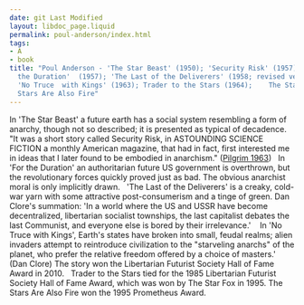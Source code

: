 ```yaml
---
date: git Last Modified
layout: libdoc_page.liquid
permalink: poul-anderson/index.html
tags:
- A
- book
title: "Poul Anderson - 'The Star Beast' (1950); 'Security Risk' (1957); 'For
  the Duration'  (1957); 'The Last of the Deliverers' (1958; revised version 1976);
  'No Truce  with Kings' (1963); Trader to the Stars (1964);    The Star Fox  (1965);  The
  Stars Are Also Fire"
---
```


In 'The Star Beast' a future earth has  a social system resembling a form of anarchy, though not so described; it is  presented as typical of decadence.
 
"It was a short story called Security Risk, in  ASTOUNDING SCIENCE FICTION a monthly American magazine, that had in fact, first  interested me in ideas that I later found to be embodied in anarchism." (<a href="biblio.htm#Pilgrim">Pilgrim  1963</a>)
 
In 'For the Duration' an authoritarian  future US government is overthrown, but the revolutionary forces quickly proved  just as bad. The obvious anarchist moral is only implicitly drawn.
 
'The Last of the Deliverers' is a creaky, cold-war yarn with some attractive post-consumerism and a tinge of  green. Dan Clore's summation: 'In a world where the US and USSR have become  decentralized, libertarian socialist townships, the last capitalist debates the  last Communist, and everyone else is bored by their irrelevance.'  
 
In 'No Truce with Kings', Earth's states have broken into small, feudal realms; alien invaders attempt to reintroduce civilization to the "starveling anarchs" of the planet, who prefer the relative freedom offered by a choice of masters.' (Dan Clore) The story won the Libertarian Futurist Society  Hall of Fame Award in 2010.
 
Trader to the  Stars tied for the 1985 Libertarian Futurist Society Hall of Fame  Award, which was won by The Star Fox in 1995. The Stars Are Also Fire  won the 1995 Prometheus Award.